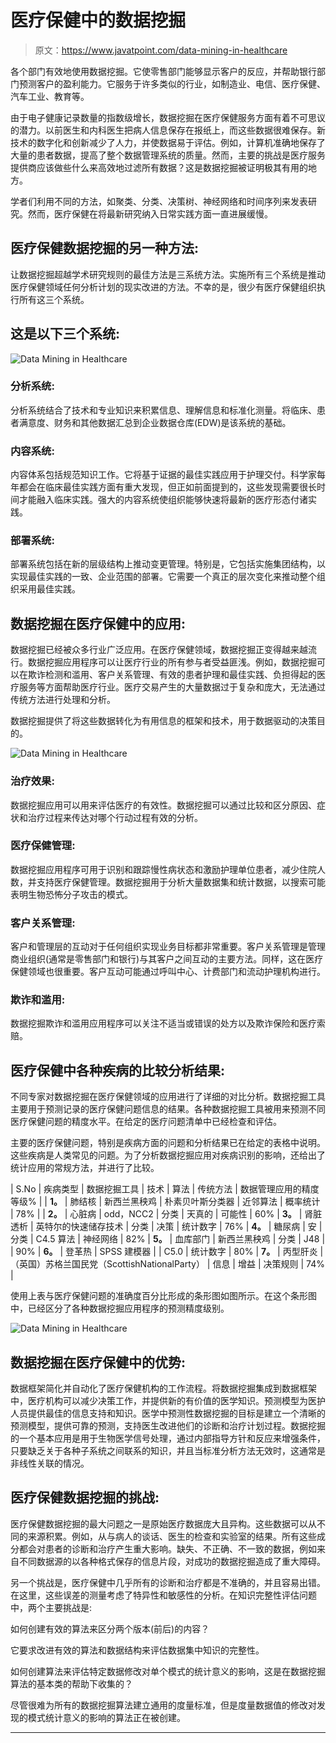 # 医疗保健中的数据挖掘

> 原文：<https://www.javatpoint.com/data-mining-in-healthcare>

各个部门有效地使用数据挖掘。它使零售部门能够显示客户的反应，并帮助银行部门预测客户的盈利能力。它服务于许多类似的行业，如制造业、电信、医疗保健、汽车工业、教育等。

由于电子健康记录数量的指数级增长，数据挖掘在医疗保健服务方面有着不可思议的潜力。以前医生和内科医生把病人信息保存在报纸上，而这些数据很难保存。新技术的数字化和创新减少了人力，并使数据易于评估。例如，计算机准确地保存了大量的患者数据，提高了整个数据管理系统的质量。然而，主要的挑战是医疗服务提供商应该做些什么来高效地过滤所有数据？这是数据挖掘被证明极其有用的地方。

学者们利用不同的方法，如聚类、分类、决策树、神经网络和时间序列来发表研究。然而，医疗保健在将最新研究纳入日常实践方面一直进展缓慢。

## 医疗保健数据挖掘的另一种方法:

让数据挖掘超越学术研究规则的最佳方法是三系统方法。实施所有三个系统是推动医疗保健领域任何分析计划的现实改进的方法。不幸的是，很少有医疗保健组织执行所有这三个系统。

## 这是以下三个系统:

![Data Mining in Healthcare](img/52cfa0ffa3652fb50f2ff1cda20f27e9.png)

### 分析系统:

分析系统结合了技术和专业知识来积累信息、理解信息和标准化测量。将临床、患者满意度、财务和其他数据汇总到企业数据仓库(EDW)是该系统的基础。

### 内容系统:

内容体系包括规范知识工作。它将基于证据的最佳实践应用于护理交付。科学家每年都会在临床最佳实践方面有重大发现，但正如前面提到的，这些发现需要很长时间才能融入临床实践。强大的内容系统使组织能够快速将最新的医疗形态付诸实践。

### 部署系统:

部署系统包括在新的层级结构上推动变更管理。特别是，它包括实施集团结构，以实现最佳实践的一致、企业范围的部署。它需要一个真正的层次变化来推动整个组织采用最佳实践。

## 数据挖掘在医疗保健中的应用:

数据挖掘已经被众多行业广泛应用。在医疗保健领域，数据挖掘正变得越来越流行。数据挖掘应用程序可以让医疗行业的所有参与者受益匪浅。例如，数据挖掘可以在欺诈检测和滥用、客户关系管理、有效的患者护理和最佳实践、负担得起的医疗服务等方面帮助医疗行业。医疗交易产生的大量数据过于复杂和庞大，无法通过传统方法进行处理和分析。

数据挖掘提供了将这些数据转化为有用信息的框架和技术，用于数据驱动的决策目的。

![Data Mining in Healthcare](img/8664eb64697bf1e73f7944d682bdd1f3.png)

### 治疗效果:

数据挖掘应用可以用来评估医疗的有效性。数据挖掘可以通过比较和区分原因、症状和治疗过程来传达对哪个行动过程有效的分析。

### 医疗保健管理:

数据挖掘应用程序可用于识别和跟踪慢性病状态和激励护理单位患者，减少住院人数，并支持医疗保健管理。数据挖掘用于分析大量数据集和统计数据，以搜索可能表明生物恐怖分子攻击的模式。

### 客户关系管理:

客户和管理层的互动对于任何组织实现业务目标都非常重要。客户关系管理是管理商业组织(通常是零售部门和银行)与其客户之间互动的主要方法。同样，这在医疗保健领域也很重要。客户互动可能通过呼叫中心、计费部门和流动护理机构进行。

### 欺诈和滥用:

数据挖掘欺诈和滥用应用程序可以关注不适当或错误的处方以及欺诈保险和医疗索赔。

## 医疗保健中各种疾病的比较分析结果:

不同专家对数据挖掘在医疗保健领域的应用进行了详细的对比分析。数据挖掘工具主要用于预测记录的医疗保健问题信息的结果。各种数据挖掘工具被用来预测不同医疗保健问题的精度水平。在给定的医疗问题清单中已经检查和评估。

主要的医疗保健问题，特别是疾病方面的问题和分析结果已在给定的表格中说明。这些疾病是人类常见的问题。为了分析数据挖掘应用对疾病识别的影响，还给出了统计应用的常规方法，并进行了比较。

| S.No | 疾病类型 | 数据挖掘工具 | 技术 | 算法 | 传统方法 | 数据管理应用的精度等级% |
| **1。** | 肺结核 | 新西兰黑秧鸡 | 朴素贝叶斯分类器 | 近邻算法 | 概率统计 | 78% |
| **2。** | 心脏病 | odd，NCC2 | 分类 | 天真的 | 可能性 | 60% | **3。** | 肾脏透析 | 英特尔的快速储存技术 | 分类 | 决策 | 统计数字 | 76% | **4。** | 糖尿病 | 安 | 分类 | C4.5 算法 | 神经网络 | 82% | **5。** | 血库部门 | 新西兰黑秧鸡 | 分类 | J48 |  | 90% | **6。** | 登革热 | SPSS 建模器 |  | C5.0 | 统计数字 | 80% | **7。** | 丙型肝炎 | （英国）苏格兰国民党（ScottishNationalParty） | 信息 | 增益 | 决策规则 | 74% |

使用上表与医疗保健问题的准确度百分比形成的条形图如图所示。在这个条形图中，已经区分了各种数据挖掘应用程序的预测精度级别。

![Data Mining in Healthcare](img/d1c98b0969707217ce07db92e6a62186.png)

## 数据挖掘在医疗保健中的优势:

数据框架简化并自动化了医疗保健机构的工作流程。将数据挖掘集成到数据框架中，医疗机构可以减少决策工作，并提供新的有价值的医学知识。预测模型为医护人员提供最佳的信息支持和知识。医学中预测性数据挖掘的目标是建立一个清晰的预测模型，提供可靠的预测，支持医生改进他们的诊断和治疗计划过程。数据挖掘的一个基本应用是用于生物医学信号处理，通过内部指导方针和反应来增强条件，只要缺乏关于各种子系统之间联系的知识，并且当标准分析方法无效时，这通常是非线性关联的情况。

## 医疗保健数据挖掘的挑战:

医疗保健数据挖掘的最大问题之一是原始医疗数据庞大且异构。这些数据可以从不同的来源积累。例如，从与病人的谈话、医生的检查和实验室的结果。所有这些成分都会对患者的诊断和治疗产生重大影响。缺失、不正确、不一致的数据，例如来自不同数据源的以各种格式保存的信息片段，对成功的数据挖掘造成了重大障碍。

另一个挑战是，医疗保健中几乎所有的诊断和治疗都是不准确的，并且容易出错。在这里，这些误差的测量考虑了特异性和敏感性的分析。在知识完整性评估问题中，两个主要挑战是:

如何创建有效的算法来区分两个版本(前后)的内容？

它要求改进有效的算法和数据结构来评估数据集中知识的完整性。

如何创建算法来评估特定数据修改对单个模式的统计意义的影响，这是在数据挖掘算法的基本类的帮助下收集的？

尽管很难为所有的数据挖掘算法建立通用的度量标准，但是度量数据值的修改对发现的模式统计意义的影响的算法正在被创建。

* * *